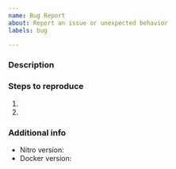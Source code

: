 ```yaml
---
name: Bug Report
about: Report an issue or unexpected behavior
labels: bug

---
```


### Description



### Steps to reproduce

1.
2.

### Additional info

- Nitro version:
- Docker version:
